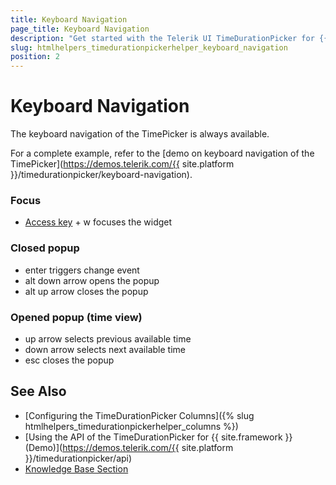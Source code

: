 ```yaml
---
title: Keyboard Navigation
page_title: Keyboard Navigation
description: "Get started with the Telerik UI TimeDurationPicker for {{ site.framework }} and learn about the accessibility support it provides through its keyboard navigation functionality."
slug: htmlhelpers_timedurationpickerhelper_keyboard_navigation
position: 2
---
```


# Keyboard Navigation

The keyboard navigation of the TimePicker is always available.

For a complete example, refer to the [demo on keyboard navigation of the TimePicker](https://demos.telerik.com/{{ site.platform }}/timedurationpicker/keyboard-navigation).

<h3>Focus</h3>
<ul class="keyboard-legend">
    <li>
        <span class="button-preview">
            <span class="key-button leftAlign wider"><a target="_blank" href="https://en.wikipedia.org/wiki/Access_key">Access key</a></span>
            +
            <span class="key-button">w</span>
        </span>
        <span class="button-descr">
            focuses the widget
        </span>
    </li>
</ul>

<h3>Closed popup</h3>
<ul class="keyboard-legend">
    <li>
        <span class="button-preview">
            <span class="key-button wider rightAlign">enter</span>
        </span>
        <span class="button-descr">
            triggers change event
        </span>
    </li>
    <li>
        <span class="button-preview">
            <span class="key-button">alt</span>
            <span class="key-button wider leftAlign">down arrow</span>
        </span>
        <span class="button-descr">
            opens the popup
        </span>
    </li>
    <li>
        <span class="button-preview">
            <span class="key-button">alt</span>
            <span class="key-button wider leftAlign">up arrow</span>
        </span>
        <span class="button-descr">
            closes the popup
        </span>
    </li>
</ul>

<h3>Opened popup (time view)</h3>
<ul class="keyboard-legend">
    <li>
        <span class="button-preview">
            <span class="key-button wide leftAlign">up arrow</span>
        </span>
        <span class="button-descr">
            selects previous available time
        </span>
    </li>
    <li>
        <span class="button-preview">
            <span class="key-button wider leftAlign">down arrow</span>
        </span>
        <span class="button-descr">
            selects next available time
        </span>
    </li>
    <li>
        <span class="button-preview">
            <span class="key-button">esc</span>
        </span>
        <span class="button-descr">
            closes the popup
        </span>
    </li>
</ul>

## See Also

* [Configuring the TimeDurationPicker Columns]({% slug htmlhelpers_timedurationpickerhelper_columns %})
* [Using the API of the TimeDurationPicker for {{ site.framework }} (Demo)](https://demos.telerik.com/{{ site.platform }}/timedurationpicker/api)
* [Knowledge Base Section](/knowledge-base)
